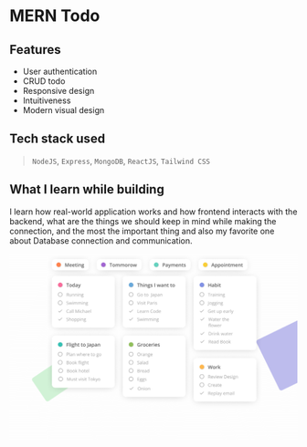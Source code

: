 # MERN Todo

## Features

- User authentication
- CRUD todo
- Responsive design
- Intuitiveness
- Modern visual design

## Tech stack used

> `NodeJS`, `Express`, `MongoDB`, `ReactJS`, `Tailwind CSS`

## What I learn while building

I learn how real-world application works and how frontend interacts with the backend, what are the things we should keep in mind while making the connection, and the most the important thing and also my favorite one about Database connection and communication.

![preview](<./frontend/src/assets/Home%20with%20Todos%20(1).png>)
